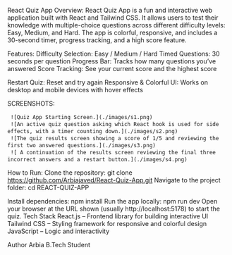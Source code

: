 React Quiz App
Overview: 
React Quiz App is a fun and interactive web application built with React and Tailwind CSS. It allows users to test their knowledge with multiple-choice questions across different difficulty levels: Easy, Medium, and Hard.
The app is colorful, responsive, and includes a 30-second timer, progress tracking, and a high score feature.

Features:
Difficulty Selection: Easy / Medium / Hard
Timed Questions: 30 seconds per question
Progress Bar: Tracks how many questions you’ve answered
Score Tracking: See your current score and the highest score

Restart Quiz: Reset and try again
Responsive & Colorful UI: Works on desktop and mobile devices with hover effects

SCREENSHOTS:
      

     ![Quiz App Starting Screen.](./images/s1.png)
     ![An active quiz question asking which React hook is used for side effects, with a timer counting down.](./images/s2.png)
     ![The quiz results screen showing a score of 1/5 and reviewing the first two answered questions.](./images/s3.png)
     ![ A continuation of the results screen reviewing the final three incorrect answers and a restart button.](./images/s4.png)


How to Run:
Clone the repository:
git clone https://github.com/Arbiajaved/React-Quiz-App.git
Navigate to the project folder:
cd REACT-QUIZ-APP

Install dependencies:
npm install
Run the app locally:
npm run dev
Open your browser at the URL shown (usually http://localhost:5178) to start the quiz.
Tech Stack
React.js – Frontend library for building interactive UI
Tailwind CSS – Styling framework for responsive and colorful design
JavaScript – Logic and interactivity

Author
Arbia 
B.Tech Student

